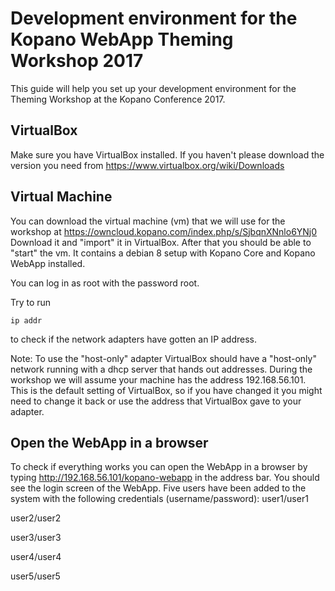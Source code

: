 # Development environment for the Kopano WebApp Theming Workshop 2017
This guide will help you set up your development environment for the Theming Workshop at the Kopano Conference 2017.

## VirtualBox
Make sure you have VirtualBox installed. If you haven't please download the version you need from https://www.virtualbox.org/wiki/Downloads

## Virtual Machine
You can download the virtual machine (vm) that we will use for the workshop at https://owncloud.kopano.com/index.php/s/SjbqnXNnlo6YNj0
Download it and "import" it in VirtualBox. After that you should be able to "start" the vm. It contains a debian 8 setup with Kopano Core and Kopano WebApp installed.

You can log in as root with the password root.

Try to run
```
ip addr
```
to check if the network adapters have gotten an IP address.

Note: To use the "host-only" adapter VirtualBox should have a "host-only" network running with a dhcp server that hands out addresses. During the workshop we will assume your machine has the address 192.168.56.101. This is the default setting of VirtualBox, so if you have changed it you might need to change it back or use the address that VirtualBox gave to your adapter.

## Open the WebApp in a browser
To check if everything works you can open the WebApp in a browser by typing http://192.168.56.101/kopano-webapp in the address bar. You should see the login screen of the WebApp. Five users have been added to the system with the following credentials (username/password):
user1/user1

user2/user2

user3/user3

user4/user4

user5/user5
